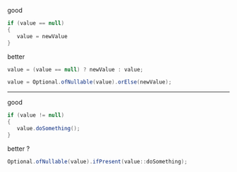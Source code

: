good
```java
if (value == null)
{
   value = newValue
}
```
better
```java
value = (value == null) ? newValue : value;
```
```java
value = Optional.ofNullable(value).orElse(newValue);
```
---

good
```java
if (value != null)
{
   value.doSomething();
}
```
better ?
```java
Optional.ofNullable(value).ifPresent(value::doSomething);
```
